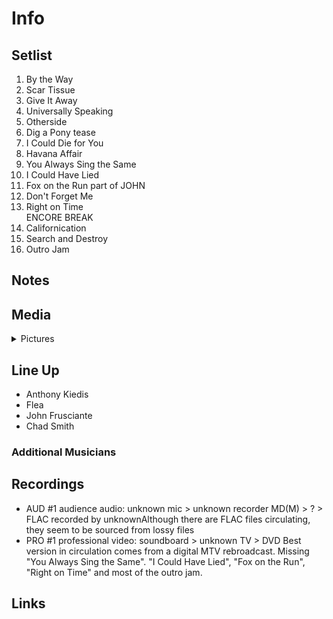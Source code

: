 # Info

## Setlist

1. By the Way
2. Scar Tissue
3. Give It Away
4. Universally Speaking
5. Otherside
6. Dig a Pony tease
7. I Could Die for You
8. Havana Affair
9. You Always Sing the Same
10. I Could Have Lied
11. Fox on the Run part of JOHN
12. Don't Forget Me
13. Right on Time
<br> ENCORE BREAK
14. Californication
15. Search and Destroy
16. Outro Jam

## Notes

## Media 

<details>
  <summary>Pictures</summary>
  <!--<img alt="Setlist" title="Setlist" src="_.jpg" height="200" />
  <img alt="Ticket" title="Ticket" src="_.jpg" height="200" />
  <img alt="Flyer" title="Flyer" src="_.jpg" height="200" />
  <img alt="Clipping" title="Clipping" src="_.jpg" height="200" />-->
</details>

## Line Up

* Anthony Kiedis
* Flea
* John Frusciante
* Chad Smith

### Additional Musicians

## Recordings

* AUD #1 audience audio: unknown mic > unknown recorder MD(M) > ? > FLAC recorded by unknownAlthough there are FLAC files circulating, they seem to be sourced from lossy files
* PRO #1 professional video: soundboard > unknown TV > DVD Best version in circulation comes from a digital MTV rebroadcast. Missing "You Always Sing the Same". "I Could Have Lied", "Fox on the Run", "Right on Time" and most of the outro jam.

## Links
